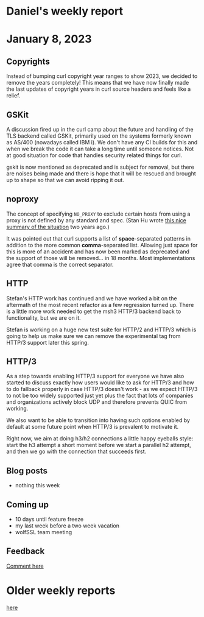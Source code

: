 # Daniel's weekly report

# January 8, 2023

## Copyrights

Instead of bumping curl copyright year ranges to show 2023, we decided to
remove the years completely! This means that we have now finally made the last
updates of copyright years in curl source headers and feels like a relief.

## GSKit

A discussion fired up in the curl camp about the future and handling of the
TLS backend called GSKit, primarily used on the systems formerly known as
AS/400 (nowadays called IBM i). We don't have any CI builds for this and when
we break the code it can take a long time until someone notices. Not at good
situation for code that handles security related things for curl.

gskit is now mentioned as deprecated and is subject for removal, but there are
noises being made and there is hope that it will be rescued and brought up to
shape so that we can avoid ripping it out.

## noproxy

The concept of specifying `NO_PROXY` to exclude certain hosts from using a
proxy is not defined by any standard and spec. (Stan Hu wrote [this nice
summary of the
situation](https://about.gitlab.com/blog/2021/01/27/we-need-to-talk-no-proxy/)
two years ago.)

It was pointed out that curl supports a list of **space**-separated patterns
in addition to the more common **comma**-separated list. Allowing just space
for this is more of an accident and has now been marked as deprecated and the
support of those will be removed... in 18 months. Most implementations agree
that comma is the correct separator.

## HTTP

Stefan's HTTP work has continued and we have worked a bit on the aftermath of
the most recent refactor as a few regression turned up. There is a little more
work needed to get the msh3 HTTP/3 backend back to functionality, but we are on
it.

Stefan is working on a huge new test suite for HTTP/2 and HTTP/3 which is
going to help us make sure we can remove the experimental tag from HTTP/3
support later this spring.

## HTTP/3

As a step towards enabling HTTP/3 support for everyone we have also started to
discuss exactly how users would like to ask for HTTP/3 and how to do fallback
properly in case HTTP/3 doesn't work - as we expect HTTP/3 to not be too
widely supported just yet plus the fact that lots of companies and
organizations actively block UDP and therefore prevents QUIC from working.

We also want to be able to transition into having such options enabled by
default at some future point when HTTP/3 is prevalent to motivate it.

Right now, we aim at doing h3/h2 connections a little happy eyeballs style:
start the h3 attempt a short moment before we start a parallel h2 attempt, and
then we go with the connection that succeeds first.

## Blog posts

 - nothing this week

## Coming up

- 10 days until feature freeze
- my last week before a two week vacation
- wolfSSL team meeting

## Feedback

[Comment here](https://github.com/bagder/log/discussions)

# Older weekly reports

[here](all.md)
